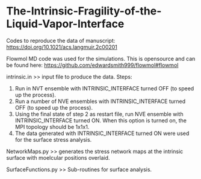# The-Intrinsic-Fragility-of-the-Liquid-Vapor-Interface
Codes to reproduce the data of manuscript: https://doi.org/10.1021/acs.langmuir.2c00201

Flowmol MD code was used for the simulations. This is opensource and can be found here: https://github.com/edwardsmith999/flowmol#flowmol

intrinsic.in >> input file to produce the data.
Steps: 
1. Run in NVT ensemble with INTRINSIC_INTERFACE turned OFF (to speed up the process).
2. Run a number of NVE ensembles with INTRINSIC_INTERFACE turned OFF (to speed up the process).
3. Using the final state of step 2 as restart file, run NVE ensemble with INTRINSIC_INTERFACE turned ON. When this option is turned on, the MPI topology should be 1x1x1. 
4. The data generated with INTRINSIC_INTERFACE turned ON were used for the surface stress analysis.


NetworkMaps.py >> generates the stress network maps at the intrinsic surface with moelcular positions overlaid.

SurfaceFunctions.py >> Sub-routines for surface analysis.
